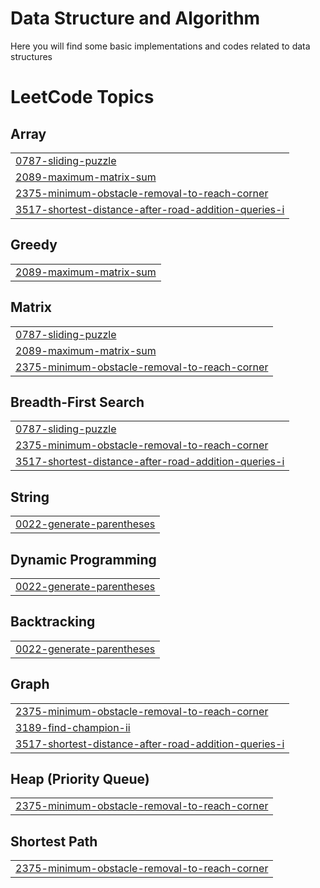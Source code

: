 # Data Structure and Algorithm
Here you will find some basic implementations and codes related to data structures

<!---LeetCode Topics Start-->
# LeetCode Topics
## Array
|  |
| ------- |
| [0787-sliding-puzzle](https://github.com/Abhinav-3009/DSA_Codes/tree/master/0787-sliding-puzzle) |
| [2089-maximum-matrix-sum](https://github.com/Abhinav-3009/DSA_Codes/tree/master/2089-maximum-matrix-sum) |
| [2375-minimum-obstacle-removal-to-reach-corner](https://github.com/Abhinav-3009/DSA_Codes/tree/master/2375-minimum-obstacle-removal-to-reach-corner) |
| [3517-shortest-distance-after-road-addition-queries-i](https://github.com/Abhinav-3009/DSA_Codes/tree/master/3517-shortest-distance-after-road-addition-queries-i) |
## Greedy
|  |
| ------- |
| [2089-maximum-matrix-sum](https://github.com/Abhinav-3009/DSA_Codes/tree/master/2089-maximum-matrix-sum) |
## Matrix
|  |
| ------- |
| [0787-sliding-puzzle](https://github.com/Abhinav-3009/DSA_Codes/tree/master/0787-sliding-puzzle) |
| [2089-maximum-matrix-sum](https://github.com/Abhinav-3009/DSA_Codes/tree/master/2089-maximum-matrix-sum) |
| [2375-minimum-obstacle-removal-to-reach-corner](https://github.com/Abhinav-3009/DSA_Codes/tree/master/2375-minimum-obstacle-removal-to-reach-corner) |
## Breadth-First Search
|  |
| ------- |
| [0787-sliding-puzzle](https://github.com/Abhinav-3009/DSA_Codes/tree/master/0787-sliding-puzzle) |
| [2375-minimum-obstacle-removal-to-reach-corner](https://github.com/Abhinav-3009/DSA_Codes/tree/master/2375-minimum-obstacle-removal-to-reach-corner) |
| [3517-shortest-distance-after-road-addition-queries-i](https://github.com/Abhinav-3009/DSA_Codes/tree/master/3517-shortest-distance-after-road-addition-queries-i) |
## String
|  |
| ------- |
| [0022-generate-parentheses](https://github.com/Abhinav-3009/DSA_Codes/tree/master/0022-generate-parentheses) |
## Dynamic Programming
|  |
| ------- |
| [0022-generate-parentheses](https://github.com/Abhinav-3009/DSA_Codes/tree/master/0022-generate-parentheses) |
## Backtracking
|  |
| ------- |
| [0022-generate-parentheses](https://github.com/Abhinav-3009/DSA_Codes/tree/master/0022-generate-parentheses) |
## Graph
|  |
| ------- |
| [2375-minimum-obstacle-removal-to-reach-corner](https://github.com/Abhinav-3009/DSA_Codes/tree/master/2375-minimum-obstacle-removal-to-reach-corner) |
| [3189-find-champion-ii](https://github.com/Abhinav-3009/DSA_Codes/tree/master/3189-find-champion-ii) |
| [3517-shortest-distance-after-road-addition-queries-i](https://github.com/Abhinav-3009/DSA_Codes/tree/master/3517-shortest-distance-after-road-addition-queries-i) |
## Heap (Priority Queue)
|  |
| ------- |
| [2375-minimum-obstacle-removal-to-reach-corner](https://github.com/Abhinav-3009/DSA_Codes/tree/master/2375-minimum-obstacle-removal-to-reach-corner) |
## Shortest Path
|  |
| ------- |
| [2375-minimum-obstacle-removal-to-reach-corner](https://github.com/Abhinav-3009/DSA_Codes/tree/master/2375-minimum-obstacle-removal-to-reach-corner) |
<!---LeetCode Topics End-->
